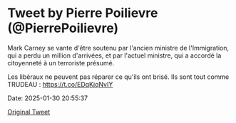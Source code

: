 # Tweet by Pierre Poilievre (@PierrePoilievre)

Mark Carney se vante d'être soutenu par l'ancien ministre de l'Immigration, qui a perdu un million d'arrivées, et par l'actuel ministre, qui a accordé la citoyenneté à un terroriste présumé.

Les libéraux ne peuvent pas réparer ce qu'ils ont brisé. Ils sont tout comme TRUDEAU : https://t.co/EDqKjqNvIY

Date: 2025-01-30 20:55:37

[Original Tweet](https://x.com/PierrePoilievre/status/1885069379370467695)

